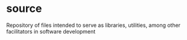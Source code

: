# source
 Repository of files intended to serve as libraries, utilities, among other facilitators in software development
